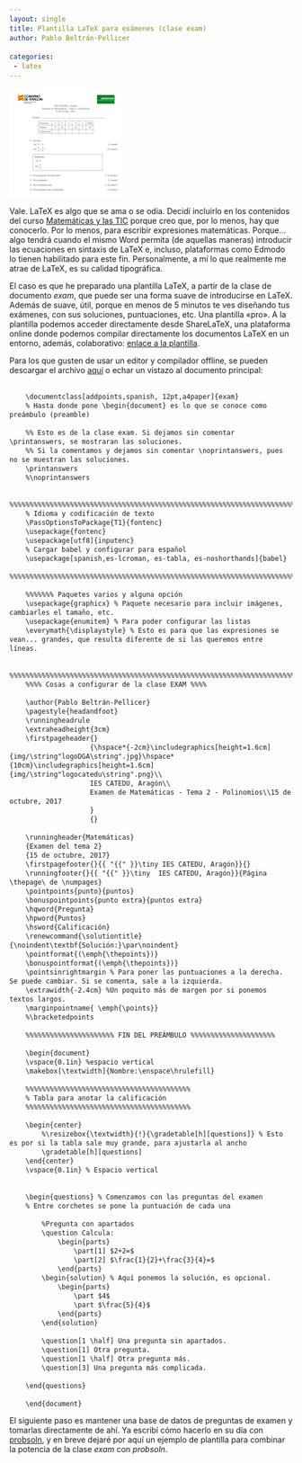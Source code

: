 ```yaml
--- 
layout: single 
title: Plantilla LaTeX para exámenes (clase exam) 
author: Pablo Beltrán-Pellicer 

categories:
 - latex 
---
```


![](/assets/img/2017-12-26-image-0000.png)

Vale. LaTeX es algo que se ama o se odia. Decidí incluirlo en los contenidos del curso [Matemáticas y las TIC](https://www.gitbook.com/book/catedu/matematicas-y-las-tic/details) porque creo que, por lo menos, hay que conocerlo. Por lo menos, para escribir expresiones matemáticas. Porque... algo tendrá cuando el mismo Word permita (de aquellas maneras) introducir las ecuaciones en sintaxis de LaTeX e, incluso, plataformas como Edmodo lo tienen habilitado para este fin. Personalmente, a mí lo que realmente me atrae de LaTeX, es su calidad tipográfica.  
  
El caso es que he preparado una plantilla LaTeX, a partir de la clase de documento *exam*, que puede ser una forma suave de introducirse en LaTeX. Además de suave, útil, porque en menos de 5 minutos te ves diseñando tus exámenes, con sus soluciones, puntuaciones, etc. Una plantilla «pro».      A la plantilla podemos acceder directamente desde ShareLaTeX, una plataforma online donde podemos compilar directamente los documentos LaTeX en un entorno, además, colaborativo: [enlace a la plantilla](https://es.sharelatex.com/project/59e28be7b1ea802c6058f481).  
  
Para los que gusten de usar un editor y compilador offline, se pueden descargar el archivo [aquí](https://drive.google.com/file/d/1dKM8oTkQJUATStNKC8X0Bfn1-G57vSe-/view?usp=sharing) o echar un vistazo al documento principal:  
 
``` 

    \documentclass[addpoints,spanish, 12pt,a4paper]{exam}
    % Hasta donde pone \begin{document} es lo que se conoce como preámbulo (preamble)

    %% Esto es de la clase exam. Si dejamos sin comentar \printanswers, se mostraran las soluciones. 
    %% Si la comentamos y dejamos sin comentar \noprintanswers, pues no se muestran las soluciones.
    \printanswers
    %\noprintanswers

    %%%%%%%%%%%%%%%%%%%%%%%%%%%%%%%%%%%%%%%%%%%%%%%%%%%%%%%%%%%%%%%%%%%%%%%%%%%%%%%%%%
    % Idioma y codificación de texto
    \PassOptionsToPackage{T1}{fontenc} 
    \usepackage{fontenc} 
    \usepackage[utf8]{inputenc}
    % Cargar babel y configurar para español
    \usepackage[spanish,es-lcroman, es-tabla, es-noshorthands]{babel}
    %%%%%%%%%%%%%%%%%%%%%%%%%%%%%%%%%%%%%%%%%%%%%%%%%%%%%%%%%%%%%%%%%%%%%%%%%%%%%%%%%%

    %%%%%%% Paquetes varios y alguna opción
    \usepackage{graphicx} % Paquete necesario para incluir imágenes, cambiarles el tamaño, etc.
    \usepackage{enumitem} % Para poder configurar las listas
    \everymath{\displaystyle} % Esto es para que las expresiones se vean... grandes, que resulta diferente de si las queremos entre líneas.

    %%%%%%%%%%%%%%%%%%%%%%%%%%%%%%%%%%%%%%%%%%%%%%%%%%%%%%%%%%%%%%%%%%%%%%%%%%%%%%%%%%
    %%%% Cosas a configurar de la clase EXAM %%%%

    \author{Pablo Beltrán-Pellicer}
    \pagestyle{headandfoot}
    \runningheadrule
    \extraheadheight{3cm}
    \firstpageheader{}
                    {\hspace*{-2cm}\includegraphics[height=1.6cm]{img/\string"logoDGA\string".jpg}\hspace*{10cm}\includegraphics[height=1.6cm]{img/\string"logocatedu\string".png}\\ 
                    IES CATEDU, Aragón\\
                    Examen de Matemáticas - Tema 2 - Polinomios\\15 de octubre, 2017
                    }
                    {}

    \runningheader{Matemáticas}
    {Examen del tema 2}
    {15 de octubre, 2017}
    \firstpagefooter{}{{ "{{" }}\tiny IES CATEDU, Aragón}}{}
    \runningfooter{}{{ "{{" }}\tiny  IES CATEDU, Aragón}}{Página \thepage\ de \numpages}
    \pointpoints{punto}{puntos}
    \bonuspointpoints{punto extra}{puntos extra}
    \hqword{Pregunta}
    \hpword{Puntos}
    \hsword{Calificación}
    \renewcommand{\solutiontitle}{\noindent\textbf{Solución:}\par\noindent}
    \pointformat{(\emph{\thepoints})}
    \bonuspointformat{(\emph{\thepoints})}
    \pointsinrightmargin % Para poner las puntuaciones a la derecha. Se puede cambiar. Si se comenta, sale a la izquierda.
    \extrawidth{-2.4cm} %Un poquito más de margen por si ponemos textos largos.
    \marginpointname{ \emph{\points}}
    %\bracketedpoints

    %%%%%%%%%%%%%%%%%%%%%% FIN DEL PREÁMBULO %%%%%%%%%%%%%%%%%%%%%

    \begin{document}
    \vspace{0.1in} %espacio vertical
    \makebox[\textwidth]{Nombre:\enspace\hrulefill}

    %%%%%%%%%%%%%%%%%%%%%%%%%%%%%%%%%%%%%%%%%
    % Tabla para anotar la calificación
    %%%%%%%%%%%%%%%%%%%%%%%%%%%%%%%%%%%%%%%%%

    \begin{center}
        %\resizebox{\textwidth}{!}{\gradetable[h][questions]} % Esto es por si la tabla sale muy grande, para ajustarla al ancho
        \gradetable[h][questions]
    \end{center}
    \vspace{0.1in} % Espacio vertical


    \begin{questions} % Comenzamos con las preguntas del examen
    % Entre corchetes se pone la puntuación de cada una

        %Pregunta con apartados
        \question Calcula:
            \begin{parts}
                \part[1] $2+2=$
                \part[2] $\frac{1}{2}+\frac{3}{4}=$ 
            \end{parts}
        \begin{solution} % Aquí ponemos la solución, es opcional.
            \begin{parts}
                \part $4$
                \part $\frac{5}{4}$ 
            \end{parts}
        \end{solution}
        
        \question[1 \half] Una pregunta sin apartados.
        \question[1] Otra pregunta.
        \question[1 \half] Otra pregunta más.
        \question[3] Una pregunta más complicada.

    \end{questions}

    \end{document}
```

   El siguiente paso es mantener una base de datos de preguntas de examen y tomarlas directamente de ahí. Ya escribí cómo hacerlo en su día con [probsoln](http://www.tierradenumeros.com/2014/10/mantener-una-base-de-datos-de-preguntas.html), y en breve dejaré por aquí un ejemplo de plantilla para combinar la potencia de la clase *exam* con *probsoln*.
